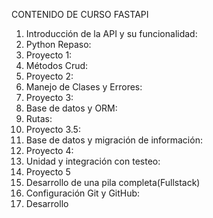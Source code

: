 
CONTENIDO DE CURSO FASTAPI

1. Introducción de la API y su funcionalidad:
2. Python Repaso:
3. Proyecto 1:
4. Métodos Crud:
5. Proyecto 2:
6. Manejo de Clases y Errores:
7. Proyecto 3:
8. Base de datos y ORM:
9. Rutas:
10. Proyecto 3.5:
11. Base de datos y migración de información:
12. Proyecto 4:
13. Unidad y integración con testeo:
14. Proyecto 5
15. Desarrollo de una pila completa(Fullstack)
16. Configuración Git y GitHub:
17. Desarrollo